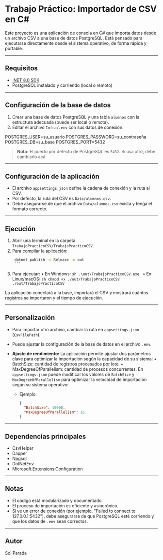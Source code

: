 # Trabajo Práctico: Importador de CSV en C#

Este proyecto es una aplicación de consola en C# que importa datos desde un archivo CSV a una base de datos PostgreSQL. Está pensado para ejecutarse directamente desde el sistema operativo, de forma rápida y portable.

---

## Requisitos

- [.NET 8.0 SDK](https://dotnet.microsoft.com/download)
- PostgreSQL instalado y corriendo (local o remoto)

---

## Configuración de la base de datos

1. Crear una base de datos PostgreSQL y una tabla `alumnos` con la estructura adecuada (puede ser local o remota).
2. Editar el archivo `Infra/.env` con sus datos de conexión:

POSTGRES_USER=su_usuario
POSTGRES_PASSWORD=su_contraseña
POSTGRES_DB=su_base
POSTGRES_PORT=5432
> **Nota:** El puerto por defecto de PostgreSQL es `5432`. Si usa otro, debe cambiarlo acá.

---

## Configuración de la aplicación

- El archivo `appsettings.json` define la cadena de conexión y la ruta al CSV.
- Por defecto, la ruta del CSV es `Data/alumnos.csv`.
- Debe asegurarse de que el archivo `Data/alumnos.csv` exista y tenga el formato correcto.

---

## Ejecución

1. Abrir una terminal en la carpeta `TrabajoPracticoCSV/TrabajoPracticoCSV`.
2. Para compilar la aplicación:
      ```sh
       dotnet publish -c Release -o out
       ```
3. Para ejecutar:
   •	En Windows:
       ```sh
       .\out\TrabajoPracticoCSV.exe
       ```
   •	En Linux/macOS:
       ```sh
        chmod +x ./out/TrabajoPracticoCSV
         ./out/TrabajoPracticoCSV
       ```


La aplicación conectará a la base, importará el CSV y mostrará cuántos registros se importaron y el tiempo de ejecución.

---

## Personalización

- Para importar otro archivo, cambiar la ruta en `appsettings.json` (`CsvFilePath`).
- Puede ajustar la configuración de la base de datos en el archivo `.env`.
  
- **Ajuste de rendimiento:**
  La aplicación permite ajustar dos parámetros clave para optimizar la importación según la capacidad de su sistema:
•	BatchSize: cantidad de registros procesados por lote.
•	MaxDegreeOfParallelism: cantidad de procesos concurrentes.
  En `appsettings.json` puede modificar los valores de `BatchSize` y `MaxDegreeOfParallelism` para optimizar la velocidad de importación según su sistema operativo:
  - Ejemplo:
    ```json
    {
      "BatchSize": 10000,
      "MaxDegreeOfParallelism": 16
    }
    ```
    
---

## Dependencias principales

- CsvHelper
- Dapper
- Npgsql
- DotNetEnv
- Microsoft.Extensions.Configuration

---

## Notas

- El código está modularizado y documentado.
- El proceso de importación es eficiente y asincrónico.
- Si ve un error de conexión (por ejemplo, "Failed to connect to 127.0.0.1:5432"), debe asegurarse de que PostgreSQL esté corriendo y que los datos de `.env` sean correctos.


---

## Autor

Sol Parada

